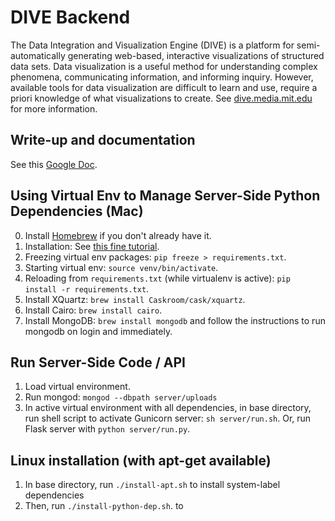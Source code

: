DIVE Backend
=================================================
The Data Integration and Visualization Engine (DIVE) is a platform for semi-automatically generating web-based, interactive visualizations of structured data sets. Data visualization is a useful method for understanding complex phenomena, communicating information, and informing inquiry. However, available tools for data visualization are difficult to learn and use, require a priori knowledge of what visualizations to create. See [dive.media.mit.edu](http://dive.media.mit.edu) for more information.

Write-up and documentation
---------
See this [Google Doc](https://docs.google.com/document/d/1J_wwbELz9l_KOoB6xRpUASH1eAzaZpHSRQvMJ_4sJgI/edit?usp=sharing).

Using Virtual Env to Manage Server-Side Python Dependencies (Mac)
---------
0. Install [Homebrew](http://brew.sh/) if you don't already have it.
1. Installation: See [this fine tutorial](http://simononsoftware.com/virtualenv-tutorial/).
2. Freezing virtual env packages: `pip freeze > requirements.txt`.
3. Starting virtual env: `source venv/bin/activate`.
4. Reloading from `requirements.txt` (while virtualenv is active): `pip install -r requirements.txt`.
4. Install XQuartz: `brew install Caskroom/cask/xquartz`.
5. Install Cairo: `brew install cairo`.
6. Install MongoDB: `brew install mongodb` and follow the instructions to run mongodb on login and immediately.

Run Server-Side Code / API
---------
1. Load virtual environment.
2. Run mongod: `mongod --dbpath server/uploads`
3. In active virtual environment with all dependencies, in base directory, run shell script to activate Gunicorn server: `sh server/run.sh`. Or, run Flask server with `python server/run.py`.

Linux installation (with apt-get available)
---------
1. In base directory, run `./install-apt.sh` to install system-label dependencies
2. Then, run `./install-python-dep.sh`. to
